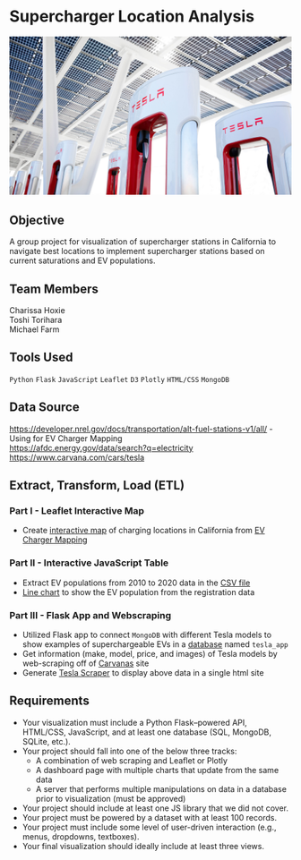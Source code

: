 # Supercharger Location Analysis
![Image](Part%20III/Images/supercharger_tesla.jfif)

## Objective
A group project for visualization of supercharger stations in California to navigate best locations to implement supercharger stations based on current saturations and EV populations.

## Team Members
Charissa Hoxie<br>
Toshi Torihara<br>
Michael Farm<br>

## Tools Used
`Python`
`Flask`
`JavaScript`
`Leaflet`
`D3`
`Plotly`
`HTML/CSS`
`MongoDB`

## Data Source
https://developer.nrel.gov/docs/transportation/alt-fuel-stations-v1/all/ - Using for EV Charger Mapping<br>
https://afdc.energy.gov/data/search?q=electricity<br>
https://www.carvana.com/cars/tesla<br>

## Extract, Transform, Load (ETL)
### Part I -  Leaflet Interactive Map
* Create [interactive map]() of charging locations in California from [EV Charger Mapping](https://developer.nrel.gov/docs/transportation/alt-fuel-stations-v1/all/)

### Part II - Interactive JavaScript Table
* Extract EV populations from 2010 to 2020 data in the [CSV file](https://github.com/sissa81/legendary-system/blob/main/choxie/Data/Zip_Pop_04-30-2021.csv)
* [Line chart](https://github.com/sissa81/legendary-system/blob/main/choxie/Data/linechart.png) to show the EV population from the registration data

### Part III - Flask App and Webscraping
* Utilized Flask app to connect `MongoDB` with different Tesla models to show examples of superchargeable EVs in a [database](https://github.com/sissa81/legendary-system/tree/main/Part%20III/Images/mongodb_tesla.png) named `tesla_app` 
* Get information (make, model, price, and images) of Tesla models by web-scraping off of [Carvanas](https://www.carvana.com/cars/tesla) site
* Generate [Tesla Scraper](https://github.com/sissa81/legendary-system/tree/main/Part%20III/Images/tesla_scraper.png) to display above data in a single html site

## Requirements
* Your visualization must include a Python Flask–powered API, HTML/CSS, JavaScript, and at least one database (SQL, MongoDB, SQLite, etc.). 
* Your project should fall into one of the below three tracks: 
    * A combination of web scraping and Leaflet or Plotly 
    * A dashboard page with multiple charts that update from the same data 
    * A server that performs multiple manipulations on data in a database prior to visualization (must be approved) 
* Your project should include at least one JS library that we did not cover. 
* Your project must be powered by a dataset with at least 100 records. 
* Your project must include some level of user-driven interaction (e.g., menus, dropdowns, textboxes). 
* Your final visualization should ideally include at least three views.
